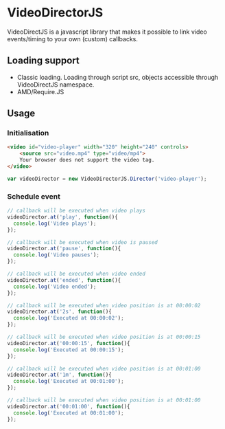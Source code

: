 # VideoDirectorJS

VideoDirectJS is a javascript library that makes it possible to link video events/timing to your own (custom) callbacks.

## Loading support

* Classic loading. Loading through script src, objects accessible through VideoDirectJS namespace.
* AMD/Require.JS

## Usage

### Initialisation


```html
<video id="video-player" width="320" height="240" controls>
	<source src="video.mp4" type="video/mp4">
	Your browser does not support the video tag.
</video>
```

```javascript
var videoDirector = new VideoDirectorJS.Director('video-player');
```

### Schedule event

```javascript
// callback will be executed when video plays
videoDirector.at('play', function(){
  console.log('Video plays');
});

// callback will be executed when video is paused
videoDirector.at('pause', function(){
  console.log('Video pauses');
});

// callback will be executed when video ended
videoDirector.at('ended', function(){
  console.log('Video ended');
});

// callback will be executed when video position is at 00:00:02
videoDirector.at('2s', function(){
  console.log('Executed at 00:00:02');
});

// callback will be executed when video position is at 00:00:15
videoDirector.at('00:00:15', function(){
  console.log('Executed at 00:00:15');
});

// callback will be executed when video position is at 00:01:00
videoDirector.at('1m', function(){
  console.log('Executed at 00:01:00');
});

// callback will be executed when video position is at 00:01:00
videoDirector.at('00:01:00', function(){
  console.log('Executed at 00:01:00');
});

```
